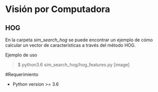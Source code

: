 # Visión por Computadora
## HOG
En la carpeta *sim_search_hog* se puede encontrar un ejemplo de cómo calcular un vector de características a través del método HOG.

Ejemplo de uso

> $ python3.6 sim_search_hog/hog_features.py [image]
  
  
#Requerimiento
- Python version >= 3.6
